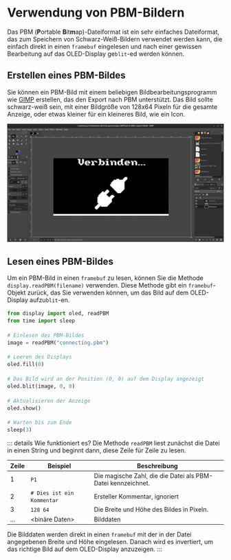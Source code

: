 # Verwendung von PBM-Bildern

Das PBM (**P**ortable **B**it**m**ap)-Dateiformat ist ein sehr einfaches Dateiformat, das zum Speichern von Schwarz-Weiß-Bildern verwendet werden kann, die einfach direkt in einen `framebuf` eingelesen und nach einer gewissen Bearbeitung auf das OLED-Display ge`blit`-ed werden können.

## Erstellen eines PBM-Bildes

Sie können ein PBM-Bild mit einem beliebigen Bildbearbeitungsprogramm wie [GIMP](https://www.gimp.org/) erstellen, das den Export nach PBM unterstützt. Das Bild sollte schwarz-weiß sein, mit einer Bildgröße von 128x64 Pixeln für die gesamte Anzeige, oder etwas kleiner für ein kleineres Bild, wie ein Icon.

![Bearbeiten eines PBM-Bildes in GIMP](pbm-image.png)

## Lesen eines PBM-Bildes

Um ein PBM-Bild in einen `framebuf` zu lesen, können Sie die Methode `display.readPBM(filename)` verwenden. Diese Methode gibt ein `framebuf`-Objekt zurück, das Sie verwenden können, um das Bild auf dem OLED-Display aufzu`blit`-en.

```python
from display import oled, readPBM
from time import sleep

# Einlesen des PBM-Bildes
image = readPBM("connecting.pbm")

# Leeren des Displays
oled.fill(0)

# Das Bild wird an der Position (0, 0) auf dem Display angezeigt
oled.blit(image, 0, 0)

# Aktualisieren der Anzeige
oled.show()

# Warten bis zum Ende
sleep(3)
```

::: details Wie funktioniert es?
Die Methode `readPBM` liest zunächst die Datei in einen String und beginnt dann, diese Zeile für Zeile zu lesen.

| Zeile | Beispiel | Beschreibung |
| --- | --- | --- |
| 1 | `P1` | Die magische Zahl, die die Datei als PBM-Datei kennzeichnet. |
| 2 | `# Dies ist ein Kommentar` | Ersteller Kommentar, ignoriert |
| 3 | `128 64` | Die Breite und Höhe des Bildes in Pixeln. |
| ... | &lt;binäre Daten&gt; | Bilddaten |

Die Bilddaten werden direkt in einen `framebuf` mit der in der Datei angegebenen Breite und Höhe eingelesen.
Danach wird es invertiert, um das richtige Bild auf dem OLED-Display anzuzeigen.
:::
